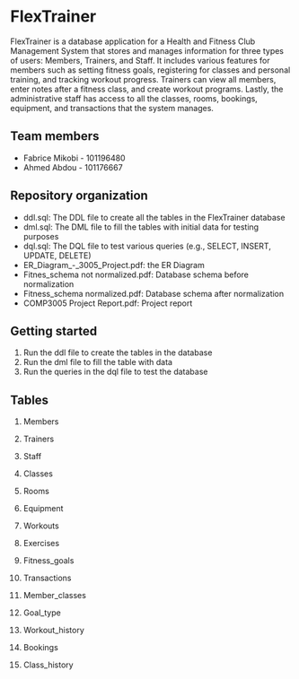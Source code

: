 # FlexTrainer
FlexTrainer is a database application for a Health and Fitness Club Management System that stores and manages information for three types of users: Members, Trainers, and Staff. It includes various features for members such as setting fitness goals, registering for classes and personal training, and tracking workout progress. Trainers can view all members, enter notes after a fitness class, and create workout programs. Lastly, the administrative staff has access to all the classes, rooms, bookings, equipment, and transactions that the system manages.

## Team members
- Fabrice Mikobi - 101196480
- Ahmed Abdou - 101176667

## Repository organization
- ddl.sql: The DDL file to create all the tables in the FlexTrainer database
- dml.sql: The DML file to fill the tables with initial data for testing purposes
- dql.sql: The DQL file to test various queries (e.g., SELECT, INSERT, UPDATE, DELETE)
- ER_Diagram_-_3005_Project.pdf: the ER Diagram
- Fitnes_schema not normalized.pdf: Database schema before normalization
- Fitness_schema normalized.pdf: Database schema after normalization
- COMP3005 Project Report.pdf: Project report

## Getting started 
1. Run the ddl file to create the tables in the database
2. Run the dml file to fill the table with data
3. Run the queries in the dql file to test the database

## Tables


1. Members

2. Trainers

3. Staff

4. Classes

5. Rooms

6. Equipment

7. Workouts 

8. Exercises 

9. Fitness_goals

10. Transactions 

11. Member_classes

12. Goal_type

13. Workout_history

14. Bookings

15. Class_history

